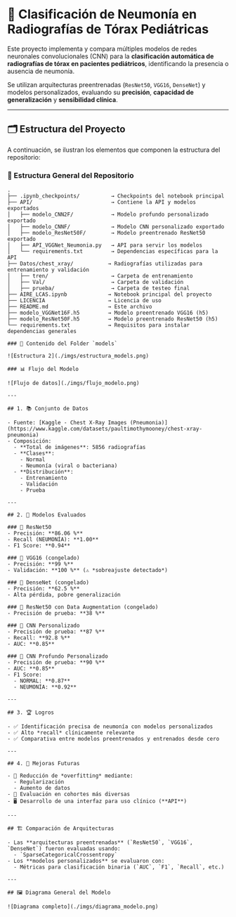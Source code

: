 
# 🧠 Clasificación de Neumonía en Radiografías de Tórax Pediátricas

Este proyecto implementa y compara múltiples modelos de redes neuronales convolucionales (CNN) para la **clasificación automática de radiografías de tórax en pacientes pediátricos**, identificando la presencia o ausencia de neumonía.

Se utilizan arquitecturas preentrenadas (`ResNet50`, `VGG16`, `DenseNet`) y modelos personalizados, evaluando su **precisión**, **capacidad de generalización** y **sensibilidad clínica**.

---

## 🗂️ Estructura del Proyecto

A continuación, se ilustran los elementos que componen la estructura del repositorio:

### 📁 Estructura General del Repositorio

```plaintext
.
├── .ipynb_checkpoints/          → Checkpoints del notebook principal
├── API/                         → Contiene la API y modelos exportados
│   ├── modelo_CNN2F/            → Modelo profundo personalizado exportado
│   ├── modelo_CNNF/             → Modelo CNN personalizado exportado
│   ├── modelo_ResNet50F/        → Modelo preentrenado ResNet50 exportado
│   ├── API_VGGNet_Neumonia.py   → API para servir los modelos
│   └── requirements.txt         → Dependencias específicas para la API
├── Datos/chest_xray/           → Radiografías utilizadas para entrenamiento y validación
│   ├── tren/                    → Carpeta de entrenamiento
│   ├── Val/                     → Carpeta de validación
│   ├── prueba/                  → Carpeta de testeo final
├── AIRE_LCAS.ipynb             → Notebook principal del proyecto
├── LICENCIA                    → Licencia de uso
├── README.md                   → Este archivo
├── modelo_VGGNet16F.h5         → Modelo preentrenado VGG16 (h5)
├── modelo_ResNet50F.h5         → Modelo preentrenado ResNet50 (h5)
└── requirements.txt            → Requisitos para instalar dependencias generales

### 🧪 Contenido del Folder `models`

![Estructura 2](./imgs/estructura_models.png)

### 📊 Flujo del Modelo

![Flujo de datos](./imgs/flujo_modelo.png)

---

## 1. 📚 Conjunto de Datos

- Fuente: [Kaggle - Chest X-Ray Images (Pneumonia)](https://www.kaggle.com/datasets/paultimothymooney/chest-xray-pneumonia)
- Composición:
  - **Total de imágenes**: 5856 radiografías
  - **Clases**:
    - Normal
    - Neumonía (viral o bacteriana)
  - **Distribución**:
    - Entrenamiento
    - Validación
    - Prueba

---

## 2. 🧪 Modelos Evaluados

### 🔹 ResNet50
- Precisión: **86.06 %**
- Recall (NEUMONÍA): **1.00**
- F1 Score: **0.94**

### 🔹 VGG16 (congelado)
- Precisión: **99 %**
- Validación: **100 %** (⚠️ *sobreajuste detectado*)

### 🔹 DenseNet (congelado)
- Precisión: **62.5 %**
- Alta pérdida, pobre generalización

### 🔹 ResNet50 con Data Augmentation (congelado)
- Precisión de prueba: **38 %**

### 🔹 CNN Personalizado
- Precisión de prueba: **87 %**
- Recall: **92.8 %**
- AUC: **0.85**

### 🔹 CNN Profundo Personalizado
- Precisión de prueba: **90 %**
- AUC: **0.85**
- F1 Score:
  - NORMAL: **0.87**
  - NEUMONÍA: **0.92**

---

## 3. 🏆 Logros

- ✅ Identificación precisa de neumonía con modelos personalizados
- ✅ Alto *recall* clínicamente relevante
- ✅ Comparativa entre modelos preentrenados y entrenados desde cero

---

## 4. 🚀 Mejoras Futuras

- 🔧 Reducción de *overfitting* mediante:
  - Regularización
  - Aumento de datos
- 🧬 Evaluación en cohortes más diversas
- 🖥️ Desarrollo de una interfaz para uso clínico (**API**)

---

## 🏗️ Comparación de Arquitecturas

- Las **arquitecturas preentrenadas** (`ResNet50`, `VGG16`, `DenseNet`) fueron evaluadas usando:
  - `SparseCategoricalCrossentropy`
- Los **modelos personalizados** se evaluaron con:
  - Métricas para clasificación binaria (`AUC`, `F1`, `Recall`, etc.)

---

## 🖼️ Diagrama General del Modelo

![Diagrama completo](./imgs/diagrama_modelo.png)
